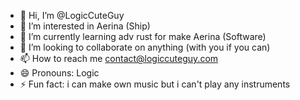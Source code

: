 - 👋 Hi, I’m @LogicCuteGuy
- 👀 I’m interested in Aerina (Ship)
- 🌱 I’m currently learning adv rust for make Aerina (Software)
- 💞️ I’m looking to collaborate on anything (with you if you can)
- 📫 How to reach me contact@logiccuteguy.com
- 😄 Pronouns: Logic
- ⚡ Fun fact: i can make own music but i can't play any instruments 

<!---
LogicCuteGuy/LogicCuteGuy is a ✨ special ✨ repository because its `README.md` (this file) appears on your GitHub profile.
You can click the Preview link to take a look at your changes.
--->
